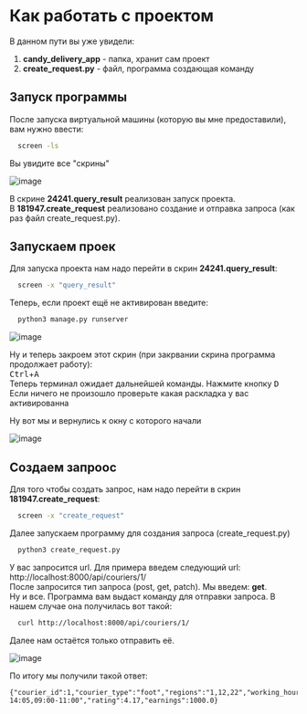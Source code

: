 # Как работать с проектом  
В данном пути вы уже увидели:
1. **candy_delivery_app** - папка, хранит сам проект
2. **create_request.py** - файл, программа создающая команду 

## Запуск программы
После запуска виртуальной машины (которую вы мне предоставили), вам нужно ввести:
``` bash
  screen -ls
```
Вы увидите все "скрины"  

![image](https://user-images.githubusercontent.com/81534024/113911434-a44f5e00-97e2-11eb-9723-79b0322ecd6c.png)

В скрине **24241.query_result** реализован запуск проекта.  
В **181947.create_request** реализовано создание и отправка запроса (как раз файл create_request.py).  

## Запускаем проек
Для запуска проекта нам надо перейти в скрин **24241.query_result**:  
``` bash
  screen -x "query_result"
```

Теперь, если проект ещё не активирован введите:  
``` bash
  python3 manage.py runserver
```
![image](https://user-images.githubusercontent.com/81534024/113914795-9c91b880-97e6-11eb-89ea-b83a97179ea9.png)

Ну и теперь закроем этот скрин (при закрвании скрина программа продолжает работу):  
<kbd>Ctrl</kbd>+<kbd>A</kbd>  
Теперь терминал ожидает дальнейшей команды. Нажмите кнопку <kbd>D</kbd>  
Если ничего не произошло проверьте какая раскладка у вас активированна  

Ну вот мы и вернулись к окну с которого начали  

![image](https://user-images.githubusercontent.com/81534024/113915830-e9c25a00-97e7-11eb-9df7-31359ae83f9a.png)



## Создаем запроос
Для того чтобы создать запрос, нам надо перейти в скрин **181947.create_request**:  
``` bash
  screen -x "create_request"
```
Далее запускаем программу для создания запроса (create_request.py)
``` bash
  python3 create_request.py
```
У вас запросится url. Для примера введем следующий url: http://localhost:8000/api/couriers/1/  
После запросится тип запроса (post, get, patch). Мы введем: **get**.  
Ну и все. Программа вам выдаст команду для отправки запроса. 
В нашем случае она получилась вот такой:  
``` bash
  curl http://localhost:8000/api/couriers/1/
```
Далее нам остаётся только отправить её.

![image](https://user-images.githubusercontent.com/81534024/113913440-0315d700-97e5-11eb-9d68-2377ca2a7d1a.png)  

По итогу мы получили такой ответ:
~~~~
{"courier_id":1,"courier_type":"foot","regions":"1,12,22","working_hours":"11:35-14:05,09:00-11:00","rating":4.17,"earnings":1000.0}
~~~~
